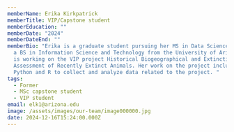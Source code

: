 ```yaml
---
memberName: Erika Kirkpatrick
memberTitle: VIP/Capstone student
memberEducation: ""
memberDate: "2024"
memberDateEnd: ""
memberBio: "Erika is a graduate student pursuing her MS in Data Science, she has
  a BS in Information Science and Technology from the University of Arizona. She
  is working on the VIP project Historical Biogeographical and Extinction Risk
  Assessment of Recently Extinct Animals. Her work on the project includes using
  Python and R to collect and analyze data related to the project. "
tags:
  - Former
  - MSc capstone student
  - VIP student
email: elk1@arizona.edu
image: /assets/images/our-team/image000000.jpg
date: 2024-12-16T15:24:00.000Z
---
```

